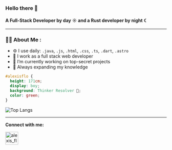 ### Hello there 👋

#### A Full-Stack Developer by day ☼ and a Rust developer by night ☾

---
### 👨‍💻 About Me :

- ⚙️ I use daily: `.java`, `.js`, `.html`, `.css`, `.ts`, `.dart`, `.astro`
- 📝 I work as a full stack web developer
- 🔭 I’m currently working on top-secret projects
- 🌱 Always expanding my knowledge

```css
#alexisflo {  
  height: 171cm; 
  display: boy; 
  background: Thinker Resolver 🧠; 
  color: green; 
}
```

![Top Langs](https://github-readme-stats.vercel.app/api/top-langs/?username=AlexisFlo&layout=compact&hide=css,html)

---

**Connect with me:**
<p align="left">
<!--<a href="https://www.instagram.com/" target="blank"><img align="center" src="https://cdn.jsdelivr.net/npm/simple-icons@3.0.1/icons/instagram.svg" alt="kushal.bhanot" height="40" width="40" /></a> &nbsp;&nbsp; -->
<a href="https://twitter.com/alexisflowersf" target="blank"><img align="center" src="https://cdn.jsdelivr.net/npm/simple-icons@3.0.1/icons/twitter.svg" alt="alexis_flowers" height="40" width="40" /></a> &nbsp;&nbsp;
<!-- <a href="https://www.facebook.com" target="blank"><img align="center" src="https://cdn.jsdelivr.net/npm/simple-icons@3.0.1/icons/facebook.svg" alt="kushal.bhanot.98" height="40" width="40" /></a> &nbsp;&nbsp; -->
</p>

<!--
**AlexisFlo/AlexisFlo** is a ✨ _special_ ✨ repository because its `README.md` (this file) appears on your GitHub profile.

Here are some ideas to get you started:

- 🔭 I’m currently working on ...
- 🌱 I’m currently learning ...
- 👯 I’m looking to collaborate on ...
- 🤔 I’m looking for help with ...
- 💬 Ask me about ...
- 📫 How to reach me: ...
- 😄 Pronouns: ...
- ⚡ Fun fact: ...

<a href="https://open.spotify.com/user/onlyvatana23?si=-McUZw0zTj-a8SvbVe1qZA" target="blank"><img align="center" src="https://cdn.jsdelivr.net/npm/simple-icons@3.0.1/icons/spotify.svg" alt="kushal.bhanot.98" height="40" width="40" /></a> &nbsp;&nbsp;

<!--<a href="https://twitter.com/ddt_azevedo" target="_blank"><img src="https://img.shields.io/badge/Twitter-%230077B5.svg?&style=flat-square&logo=twitter&logoColor=white" alt="Twitter"></a>
[![Instagram](https://img.shields.io/badge/-alexis_flowers-c13584?style=flat&labelColor=c13584&logo=instagram&logoColor=white)](https://www.instagram.com/)
-->
